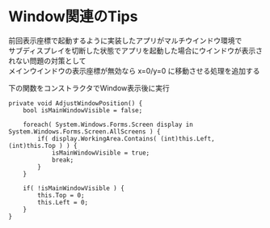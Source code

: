 # Window関連のTips

前回表示座標で起動するように実装したアプリがマルチウインドウ環境で<br/>
サブディスプレイを切断した状態でアプリを起動した場合にウインドウが表示されない問題の対策として<br/>
メインウインドウの表示座標が無効なら x=0/y=0 に移動させる処理を追加する<br/>

下の関数をコンストラクタでWindow表示後に実行
```
private void AdjustWindowPosition() {
    bool isMainWindowVisible = false;

    foreach( System.Windows.Forms.Screen display in System.Windows.Forms.Screen.AllScreens ) {
        if( display.WorkingArea.Contains( (int)this.Left, (int)this.Top ) ) {
            isMainWindowVisible = true;
            break;
        }
    }

    if( !isMainWindowVisible ) {
        this.Top = 0;
        this.Left = 0;
    }
}
```
